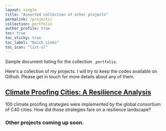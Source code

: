 ```yaml
---
layout: single
title: "Assorted collection of other projects"
permalink: /projects/
collection: portfolio
author_profile: true
toc: true
toc_sticky: true
toc_label: "Quick Links"
toc_icon: "list-ul"
---
```


Sample document listing for the collection `_portfolio`.

Here's a collection of my projects. I will try to keep the codes available on Github. Please get in touch for more details about any of them.

## [Climate Proofing Cities: A Resilience Analysis](https://anamika255.github.io/portfolio/C40-Cities/)
<!--{: .btn .btn--info .btn--large}-->

100 climate proofing strategies were implemented by the global consortium of C40 cities. How did those strategies fare on a resilience landscape?


<!-- Here's how to add link to the pages (/assets/files/C40_report.pdf) -->

### Other projects coming up soon.


<!--
{% include base_path %}

{% for post in site.portfolio %}
  {% include archive-single.html %}
{% endfor %}
-->
